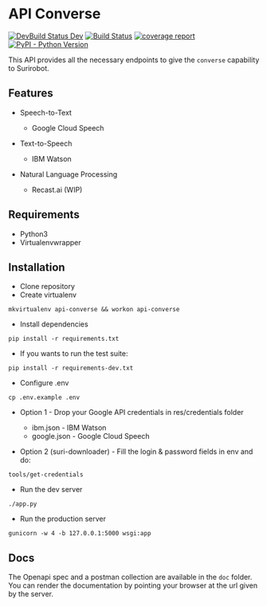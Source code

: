 # API Converse

[![DevBuild Status Dev](https://travis-ci.org/suricats/surirobot-api-converse.svg?branch=dev&label=dev)](https://travis-ci.org/suricats/surirobot-api-converse)
[![Build Status](https://travis-ci.org/suricats/surirobot-api-converse.svg?branch=master)](https://travis-ci.org/suricats/surirobot-api-converse)
[![coverage report](https://codecov.io/gh/suricats/surirobot-api-converse/branch/master/graph/badge.svg)](https://codecov.io/gh/suricats/surirobot-api-converse)
[![PyPI - Python Version](https://img.shields.io/badge/python-3.6-blue.svg)](https://docs.python.org/3/whatsnew/3.6.html)

This API provides all the necessary endpoints to give the `converse` capability to Surirobot. 

## Features

* Speech-to-Text
  * Google Cloud Speech
 
* Text-to-Speech
  * IBM Watson
  
* Natural Language Processing
  * Recast.ai (WIP)

## Requirements

* Python3
* Virtualenvwrapper 

## Installation 

* Clone repository 
* Create virtualenv
```shell
mkvirtualenv api-converse && workon api-converse
```

* Install dependencies
```shell
pip install -r requirements.txt
```

* If you wants to run the test suite:
```shell
pip install -r requirements-dev.txt
```


* Configure .env
```shell
cp .env.example .env
```

* Option 1 - Drop your Google API credentials in res/credentials folder
  * ibm.json - IBM Watson
  * google.json - Google Cloud Speech
 
* Option 2 (suri-downloader) -  Fill the login & password fields in env and do:
```shell
tools/get-credentials
```
  
* Run the dev server 
```shell
./app.py
```

* Run the production server 
```shell
gunicorn -w 4 -b 127.0.0.1:5000 wsgi:app
```

## Docs

The Openapi spec and a postman collection are available in the `doc` folder.
You can render the documentation by pointing your browser at the url given by the server.
